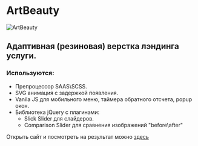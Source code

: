 # ArtBeauty
![ArtBeauty](https://user-images.githubusercontent.com/90776708/225570445-47479b1b-64f7-4c03-b15f-caff37f6dfd9.png)

## Адаптивная (резиновая) верстка лэндинга услуги.
### Используются:
* Препроцессор SAAS\SCSS.
* SVG анимация с задержкой появления.
* Vanila JS для мобильного меню, таймера обратного отсчета, popup окон.
* Библиотека jQuery c плагинами: 
    * Slick Slider для слайдеров.
    * Comparison Slider для сравнения изображений "before\after"
    
Открыть сайт и посмотреть на результат можно [здесь](https://old-yaryi.github.io/ArtBeauty/)
